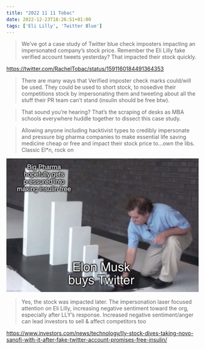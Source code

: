 ```yaml
---
title: "2022 11 11 Tobac"
date: 2022-12-23T18:26:51+01:00
tags: ['Eli Lilly', 'Twitter Blue']
---
```


> We’ve got a case study of Twitter blue check imposters impacting an impersonated company’s stock price.
> Remember the Eli Lilly fake verified account tweets yesterday? That impacted their stock quickly.

https://twitter.com/RachelTobac/status/1591160184491364353


> There are many ways that Verified imposter check marks could/will be used. 
> They could be used to short stock, to nosedive their competitions stock by impersonating them and tweeting about all the stuff their PR team can’t stand (insulin should be free btw).

> That sound you’re hearing? That’s the scraping of desks as MBA schools everywhere huddle together to dissect this case study.


> Allowing anyone including hacktivist types to credibly impersonate and pressure big pharma companies to make essential life saving medicine cheap or free and impact their stock price to…own the libs.
> Classic El*n, rock on

![](image.jpg)

> Yes, the stock was impacted later. The impersonation laser focused attention on Eli Lilly, increasing negative sentiment toward the org, especially after LLY’s response. Increased negative sentiment/anger can lead investors to sell & affect competitors too

https://www.investors.com/news/technology/lly-stock-dives-taking-novo-sanofi-with-it-after-fake-twitter-account-promises-free-insulin/